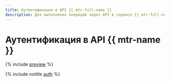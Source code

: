 ```yaml
---
title: Аутентификация в API {{ mtr-full-name }}
description: Для выполнения операций через API в сервисе {{ mtr-full-name }} необходимо получить IAM-токен для своего аккаунта.
---
```


# Аутентификация в API {{ mtr-name }}

{% include [preview](../../_includes/managed-trino/note-preview.md) %}

{% include notitle [auth](../../_includes/authentication.md) %}
